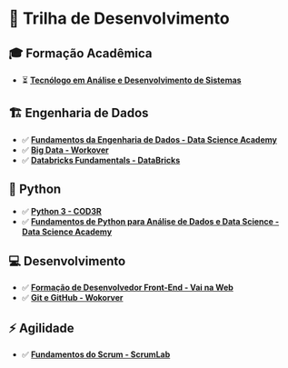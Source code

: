 # 🚀 Trilha de Desenvolvimento  

## 🎓 Formação Acadêmica  
- ⏳ [**Tecnólogo em Análise e Desenvolvimento de Sistemas**](https://www.sptech.school/)
## 🏗️ Engenharia de Dados  
- ✅ [**Fundamentos da Engenharia de Dados - Data Science Academy**](https://www.datascienceacademy.com.br/course/fundamentos-de-engenharia-de-dados)  
- ✅ [**Big Data - Workover**](https://workover.com.br/cursos/61/big-data)  
- ✅ [**Databricks Fundamentals - DataBricks**](https://customer-academy.databricks.com/learn/learning-plans/215/databricks-fundamentals-learning-plan)  
<!-- - ⬜ [**Big Data - IBM**](https://cognitiveclass.ai/learn/big-data-ibm) (Em andamento) -->  

## 🐍 Python  
- ✅ [**Python 3 - COD3R**](https://www.cod3r.com.br/courses/take/python-3-curso-rapido/lessons/12690034-introducao-do-curso)  
- ✅ [**Fundamentos de Python para Análise de Dados e Data Science - Data Science Academy**](https://www.datascienceacademy.com.br/cursosgratuitos)  

## 💻 Desenvolvimento  
- ✅ [**Formação de Desenvolvedor Front-End - Vai na Web**](https://vainaweb.com.br/carreiras)  
- ✅ [**Git e GitHub - Wokorver**](https://workover.com.br/cursos/167/git-github) 

## ⚡ Agilidade  
- ✅ [**Fundamentos do Scrum - ScrumLab**](https://www.aprendascrum.com.br/products/registered-scrum-basic/categories/2154617530/posts/2174624511)  
